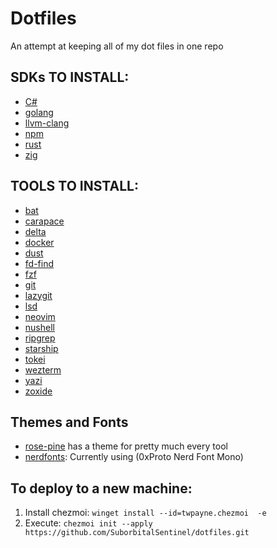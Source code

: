 # Dotfiles

An attempt at keeping all of my dot files in one repo

## SDKs TO INSTALL:

- [C#](https://learn.microsoft.com/en-us/dotnet/core/install/linux-ubuntu-2204)
- [golang](https://go.dev/doc/install)
- [llvm-clang](https://clang.llvm.org/)
- [npm](https://docs.npmjs.com/downloading-and-installing-node-js-and-npm)
- [rust](https://www.rust-lang.org/tools/install)
- [zig](https://github.com/ziglang/zig/wiki/Install-Zig-from-a-Package-Manager)

## TOOLS TO INSTALL:

- [bat](https://github.com/sharkdp/bat#installation)
- [carapace](https://carapace.sh/)
- [delta](https://github.com/dandavison/delta/releases)
- [docker](https://docs.docker.com/engine/install/ubuntu/#install-using-the-repository)
- [dust](https://github.com/bootandy/dust)
- [fd-find](https://github.com/sharkdp/fd#installation)
- [fzf](https://github.com/junegunn/fzf#installation)
- [git](https://git-scm.com/downloads)
- [lazygit](https://github.com/jesseduffield/lazygit)
- [lsd](https://github.com/lsd-rs/lsd)
- [neovim](https://github.com/neovim/neovim/releases/)
- [nushell](https://www.nushell.sh/)
- [ripgrep](https://github.com/BurntSushi/ripgrep#installation)
- [starship](https://starship.rs/)
- [tokei](https://github.com/XAMPPRocky/tokei)
- [wezterm](https://wezfurlong.org/wezterm/installation.html)
- [yazi](https://yazi-rs.github.io/)
- [zoxide](https://github.com/ajeetdsouza/zoxide)

## Themes and Fonts

- [rose-pine](https://rosepinetheme.com/) has a theme for pretty much every tool
- [nerdfonts](https://www.nerdfonts.com/font-downloads): Currently using (0xProto Nerd Font Mono)

## To deploy to a new machine:

1. Install chezmoi: `winget install --id=twpayne.chezmoi  -e`
1. Execute: `chezmoi init --apply https://github.com/SuborbitalSentinel/dotfiles.git`
